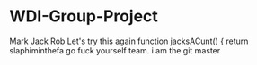 # WDI-Group-Project
Mark
Jack
Rob
Let's try this again
function jacksACunt() {
  return slaphiminthefa
go fuck yourself team. i am the git master  
